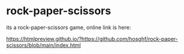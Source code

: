 # rock-paper-scissors
its a rock-paper-scissors game, online link is here:

https://htmlpreview.github.io/?https://github.com/hosghf/rock-paper-scissors/blob/main/index.html
